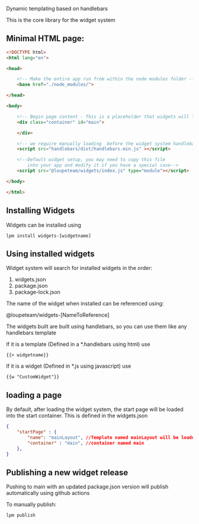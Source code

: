 Dynamic templating based on handlebars

This is the core library for the widget system

## Minimal HTML page:

```HTML
<!DOCTYPE html>
<html lang="en">

<head>

	<!-- Make the entire app run from within the node modules folder -->
	<base href="./node_modules/">

</head>

<body>

	<!-- Begin page content - This is a placeholder that widgets will load the page into after loading-->
	<div class="container" id="main">

	</div>

	<!-- we require manually loading  before the widget system handlebars -->
	<script src="handlebars/dist/handlebars.min.js" ></script>

	<!--Default widget setup, you may need to copy this file 
		into your app and modify it if you have a special case-->
	<script src="@loupeteam/widgets/index.js" type="module"></script>

</body>

</html>

```

## Installing Widgets 
Widgets can be installed using 
```
lpm install widgets-[widgetname]
```

## Using installed widgets
Widget system will search for installed widgets in the order:

1. widgets.json
1. package.json
1. package-lock.json

The name of the widget when installed can be referenced using:

@loupeteam/widgets-[NameToReference]

The widgets built are built using handlebars, so you can use them like any handlebars template

If it is a template (Defined in a *.handlebars using html) use

```
{{> widgetname}}
```

If it is a widget (Defined in *.js using javascript) use

```
{{w "CustomWidget"}}
```

## loading a page

By default, after loading the widget system, the start page will be loaded into the start container. This is defined in the widgets.json

```JSON
{
    "startPage" : {
        "name": "mainLayout", //Template named mainLayout will be loaded into the
        "container" : "main", //container named main
    },
}
```

## Publishing a new widget release
Pushing to main with an updated package.json version will publish automatically using github actions

To manually publish:
```
lpm publish
```
